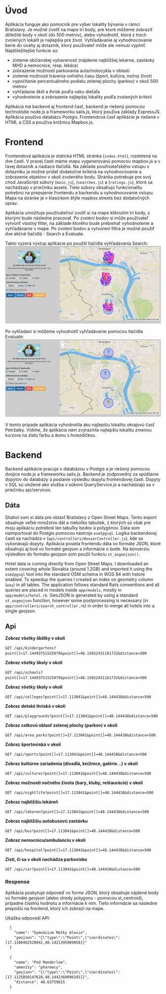 # Úvod

Aplikácia funguje ako pomocník pre výber lokality bývania v rámci Bratislavy. Je možné zvoliť na mape tri body, pre ktoré môžeme zobraziť dôležité body v okolí (do 500 metrov), alebo vyhodnotiť, ktorá z troch zvolených lokalít je najlepšia pre život. Vyhľadávanie aj vyhodnocovanie berie do úvahy aj dotazník, ktorý používateľ môže ale nemusí vyplniť.
Najdôležitejšie funkcie sú:
- zistenie občianskej vybavenosti (nájdenie najbližšej lekárne, zastávky MHD a nemocnice, resp. lekára)
- zobrazenie možnosti parkovania auta/motocykla v oblasti
- zistenie možností trávenia voľného času (šport, kultúra, nočný život)
- vypočítanie percentuálneho podielu zelenej plochy (parkov) v okolí 500 metrov
- vyhľadanie škôl a ihrísk podľa veku dieťaťa
- vyhodnotenie a zobrazenie najlepšej lokality podľa zvolených kritérii

Aplikácia má backend aj frontend časť, backend je riešený pomocou technolódie node.js a frameworku sails.js, ktorý používa základy ExpressJS. Aplikácia používa databázu Postgis. Frontendová časť aplikácie je riešená v HTML a CSS a používa knižnicu Mapbox.js.

# Frontend

Frontendová aplikácia je statická HTML stránka (`index.html`), rozdelená na dve časti. V pravej časti máme mapu vygenerovanú pomocou mapbox.js a v ľavej dotazník a riadiace tlačidlá. Na základe používateľského vstupu v dotazníku je možné pridať dodatočné kritériá na vyhodnocovanie a zobrazenie objektov v okolí zvoleného bodu. Stránka potrebuje pre svoj chod JavaScript súbory (`main.js`), (`searches.js`) a (`ratings.js`), ktoré sa nachádzajú v priečinku assets. Tieto súbory obsahujú funkcionalitu potrebnú na prepojenie frontendu a backendu a vyhodnocovanie vstupu. Mapa na stránke je v klasickom štýle mapbox.streets bez dodatočných úprav.

Aplikácia umožňuje používateľovi zvoliť si na mape kliknutím tri body, s ktorými bude následne pracovať. Po zvolení bodov si môže používateľ vytvoriť vlastný filter, na základe ktorého bude prebiehať vyhodnotenie a vyhľadávanie v mape. Po zvolení bodov a vytvorení filtra je možné použiť dve akčné tlačidlá - Search a Evaluate. 

Takto vyzerá výstup aplikácie po použití tlačidla vyhľadávania Search:
![Screenshot](screen-search.png)

Po vyhľadaní si môžeme vyhodnotiť vyhľadávanie pomocou tlačidla Evaluate:
![Screenshot](screen-eval.png)

V tomto prípade aplikácia vyhodnotila ako najlepšiu lokalitu okrajovú časť Petržalky. Vidíme, že aplikácia nám zvýraznila najlepšiu lokalitu zmenou kurzora na zlatú farbu a ikonu s hviezdičkou. 

# Backend

Backend aplikácie pracuje s databázou v Postgis a je riešený pomocou dvojice node.js a frameworku sails.js. Backend je zodpovedný za spúštanie dopytov do databázy a poslanie výsledku dopytu frontendovej časti. Dopyty v SQL sú uložené ako služba v súbore QueryService.js a nachádzajú sa v priečinku api/services.

## Dáta

Stiahol som si dáta pre oblasť Bratislavy z Open Street Maps. Tento export obsahuje veľké množstvo dát a niekoľko tabuliek, z ktorých sú však pre moju aplikáciu potrebné len tabuľky bodov a polygónov. Dáta som naimportoval do Postgis pomocou nástroja `osm2pgsql`. Logika backendovej časti sa nachádza v (`api/controllers/HouserController.js`), kde sa vykonávajú dopyty. Aplikácia posiela frontendu dáta vo formáte JSON, ktoré obsahujú aj bod vo formáte geojson a informácie o bode. Na konverziu výsledkov do formátu geojson som použil funkciu `st_asgeojson()`. 

Hotel data is coming directly from Open Street Maps. I downloaded an extent covering whole Slovakia (around 1.2GB) and imported it using the `osm2pgsql` tool into the standard OSM schema in WGS 84 with hstore enabled. To speedup the queries I created an index on geometry column (`way`) in all tables. The application follows standard Rails conventions and all queries are placed in models inside `app/models`, mostly in `app/models/hotel.rb`. GeoJSON is generated by using a standard `st_asgeojson` function, however some postprocessing is necessary (in `app/controllers/search_controller.rb`) in order to merge all hotels into a single geojson.

## Api

**Zobraz všetky škôlky v okolí**

`GET /api/kindergartens?point[]=17.14493751525879&point[]=48.15652431161732&distance=500`

**Zobraz všetky školy v okolí**

`GET /api/schools?point[]=17.14493751525879&point[]=48.15652431161732&distance=500`

**Zobraz všetky školy v okolí**

`GET /api/colleges?point[]=17.113041&point[]=48.144438&distance=500`

**Zobraz detské ihriská v okolí**

`GET /api/playgrounds?point[]=17.113041&point[]=48.144438&distance=500`

**Zobraz celkovú oblasť zelenej plochy (parkov) v okolí**

`GET /api/area_parks?point[]=17.113041&point[]=48.144438&distance=500`

**Zobraz športoviská v okolí**

`GET /api/sports?point[]=17.113041&point[]=48.144438&distance=500`

**Zobraz kultúrne zariadenia (divadlá, knižnice, galérie...) v okolí**

`GET /api/cultures?point[]=17.113041&point[]=48.144438&distance=500`

**Zobraz možnosti nočného života (bary, kluby, reštaurácie) v okolí**

`GET /api/nightlife?point[]=17.113041&point[]=48.144438&distance=500`

**Zobraz najbližšiu lekáreň**

`GET /api/lekaren?point[]=17.113041&point[]=48.144438&distance=500`

**Zobraz najbližšiu autobusovú zastávku**

`GET /api/bus?point[]=17.113041&point[]=48.144438&distance=500`

**Zobraz nemocnicu/ambulanciu v okolí**

`GET /api/hospital?point[]=17.113041&point[]=48.144438&distance=500`

**Zisti, či sa v okolí nachádza parkovisko**

`GET /api/car?point[]=17.113041&point[]=48.144438&distance=500`

### Response

Aplikácia poskytuje odpoveď vo forme JSON, ktorý obsahuje nájdené body vo formáte geojson (alebo stredy polygonu - pomocou st_centroid), prípadne číselnú hodnotu a informácie k nim. Tieto informácie sa následne prepošlú na frontend, ktorý ich zobrazí na mape.

Ukážka odpovedí API:
```
  {
    "name": "Gymnázium Matky Alexie",
    "geojson": "{\"type\":\"Point\",\"coordinates\":[17.1106402520042,48.1421395989058]}"
  }

  {
    "name": "Pod Manderlom",
    "amenity": "pharmacy",
    "geojson": "{\"type\":\"Point\",\"coordinates\":[17.1125850147628,48.1442369096345]}",
    "distance": 40.63759815
  }
```
